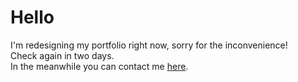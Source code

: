 # Hello

I'm redesigning my portfolio right now, sorry for the inconvenience!  
Check again in two days.  
In the meanwhile you can contact me [here](https://www.linkedin.com/in/cyriac-bere-33639b166/).